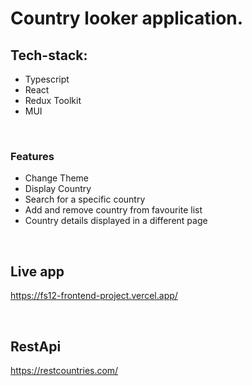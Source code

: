 # Country looker application.
## Tech-stack:
 - Typescript
 - React
 - Redux Toolkit
 - MUI

<br />

### Features
 * Change Theme
 * Display Country
 * Search for a specific country
 * Add and remove country from favourite list
 * Country details displayed in a different page

<br />

## Live app
https://fs12-frontend-project.vercel.app/

<br />

## RestApi 
https://restcountries.com/
